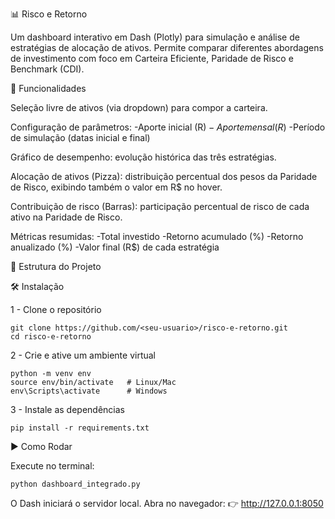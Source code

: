 📊 Risco e Retorno

Um dashboard interativo em Dash (Plotly) para simulação e análise de estratégias de alocação de ativos.
Permite comparar diferentes abordagens de investimento com foco em Carteira Eficiente, Paridade de Risco e Benchmark (CDI).

🚀 Funcionalidades

Seleção livre de ativos (via dropdown) para compor a carteira.

Configuração de parâmetros:
-Aporte inicial (R$)
-Aporte mensal (R$)
-Período de simulação (datas inicial e final)

Gráfico de desempenho: evolução histórica das três estratégias.

Alocação de ativos (Pizza): distribuição percentual dos pesos da Paridade de Risco, exibindo também o valor em R$ no hover.

Contribuição de risco (Barras): participação percentual de risco de cada ativo na Paridade de Risco.

Métricas resumidas:
    -Total investido
    -Retorno acumulado (%)
    -Retorno anualizado (%)
    -Valor final (R$) de cada estratégia

📂 Estrutura do Projeto


🛠️ Instalação

1 - Clone o repositório

    git clone https://github.com/<seu-usuario>/risco-e-retorno.git
    cd risco-e-retorno

2 - Crie e ative um ambiente virtual 

    python -m venv env
    source env/bin/activate   # Linux/Mac
    env\Scripts\activate      # Windows

3 - Instale as dependências

    pip install -r requirements.txt

▶️ Como Rodar

Execute no terminal:

    python dashboard_integrado.py
    
O Dash iniciará o servidor local.
Abra no navegador: 👉 http://127.0.0.1:8050
